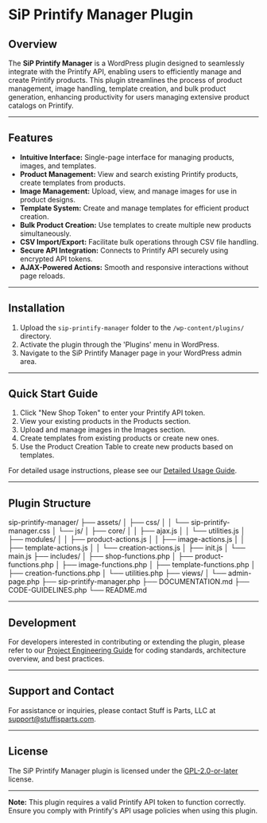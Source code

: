 # SiP Printify Manager Plugin

## Overview

The **SiP Printify Manager** is a WordPress plugin designed to seamlessly integrate with the Printify API, enabling users to efficiently manage and create Printify products. This plugin streamlines the process of product management, image handling, template creation, and bulk product generation, enhancing productivity for users managing extensive product catalogs on Printify.

---

## Features

- **Intuitive Interface:** Single-page interface for managing products, images, and templates.
- **Product Management:** View and search existing Printify products, create templates from products.
- **Image Management:** Upload, view, and manage images for use in product designs.
- **Template System:** Create and manage templates for efficient product creation.
- **Bulk Product Creation:** Use templates to create multiple new products simultaneously.
- **CSV Import/Export:** Facilitate bulk operations through CSV file handling.
- **Secure API Integration:** Connects to Printify API securely using encrypted API tokens.
- **AJAX-Powered Actions:** Smooth and responsive interactions without page reloads.

---

## Installation

1. Upload the `sip-printify-manager` folder to the `/wp-content/plugins/` directory.
2. Activate the plugin through the 'Plugins' menu in WordPress.
3. Navigate to the SiP Printify Manager page in your WordPress admin area.

---

## Quick Start Guide

1. Click "New Shop Token" to enter your Printify API token.
2. View your existing products in the Products section.
3. Upload and manage images in the Images section.
4. Create templates from existing products or create new ones.
5. Use the Product Creation Table to create new products based on templates.

For detailed usage instructions, please see our [Detailed Usage Guide](DETAILED_USAGE.md).

---

## Plugin Structure

sip-printify-manager/
├── assets/
│   ├── css/
│   │   └── sip-printify-manager.css
│   └── js/
│       ├── core/
│       │   ├── ajax.js
│       │   └── utilities.js
│       ├── modules/
│       │   ├── product-actions.js
│       │   ├── image-actions.js
│       │   ├── template-actions.js
│       │   └── creation-actions.js
│       ├── init.js
│       └── main.js
├── includes/
│   ├── shop-functions.php
│   ├── product-functions.php
│   ├── image-functions.php
│   ├── template-functions.php
│   ├── creation-functions.php
│   └── utilities.php
├── views/
│   └── admin-page.php
├── sip-printify-manager.php
├── DOCUMENTATION.md
├── CODE-GUIDELINES.php
└── README.md

---

## Development

For developers interested in contributing or extending the plugin, please refer to our [Project Engineering Guide](PROJECT_ENGINEERING_GUIDE.md) for coding standards, architecture overview, and best practices.

---

## Support and Contact

For assistance or inquiries, please contact Stuff is Parts, LLC at [support@stuffisparts.com](mailto:support@stuffisparts.com).

---

## License

The SiP Printify Manager plugin is licensed under the [GPL-2.0-or-later](https://www.gnu.org/licenses/old-licenses/gpl-2.0.en.html) license.

---

**Note:** This plugin requires a valid Printify API token to function correctly. Ensure you comply with Printify's API usage policies when using this plugin.